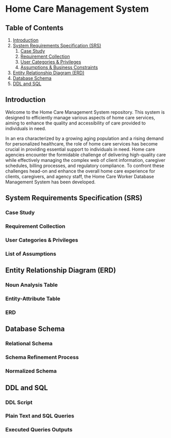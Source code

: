 # Home Care Management System

## Table of Contents
1. [Introduction](#introduction)
2. [System Requirements Specification (SRS)](#system-requirements-specification-srs)
   1. [Case Study](#case-study)
   2. [Requirement Collection](#requirement-collection)
   3. [User Categories & Privileges](#user-categories--privileges)
   4. [Assumptions & Business Constraints](#assumptions--business-constraints)
3. [Entity Relationship Diagram (ERD)](#entity-relationship-diagram-erd)
4. [Database Schema](#database-schema)
5. [DDL and SQL](#ddl-and-sql)

## Introduction
Welcome to the Home Care Management System repository. This system is designed to efficiently manage various aspects of home care services, aiming to enhance the quality and accessibility of care provided to individuals in need.


In an era characterized by a growing aging population and a rising demand for personalized healthcare, the role of home care services has become crucial in providing essential support to individuals in need. Home care agencies encounter the formidable challenge of delivering high-quality care while effectively managing the complex web of client information, caregiver schedules, billing processes, and regulatory compliance. To confront these challenges head-on and enhance the overall home care experience for clients, caregivers, and agency staff, the Home Care Worker Database Management System has been developed.







## System Requirements Specification (SRS)

### Case Study
### Requirement Collection
### User Categories & Privileges
### List of Assumptions


## Entity Relationship Diagram (ERD)
### Noun Analysis Table
### Entity-Attribute Table
### ERD

## Database Schema
### Relational Schema
### Schema Refinement Process
### Normalized Schema

## DDL and SQL
### DDL Script
### Plain Text and SQL Queries
### Executed Queries Outputs
